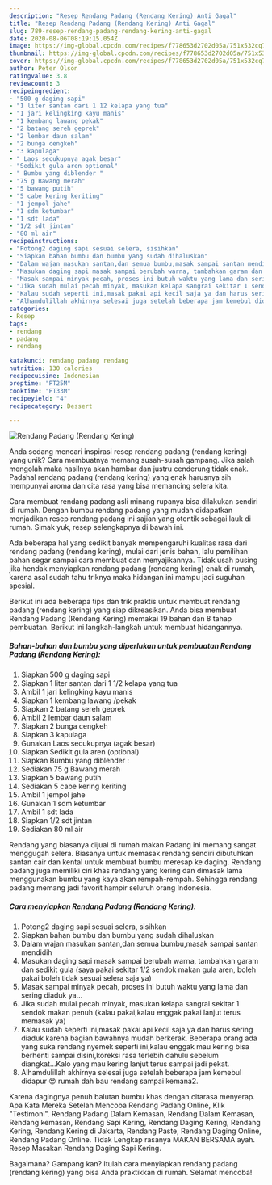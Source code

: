 ```yaml
---
description: "Resep Rendang Padang (Rendang Kering) Anti Gagal"
title: "Resep Rendang Padang (Rendang Kering) Anti Gagal"
slug: 789-resep-rendang-padang-rendang-kering-anti-gagal
date: 2020-08-06T08:19:15.054Z
image: https://img-global.cpcdn.com/recipes/f778653d2702d05a/751x532cq70/rendang-padang-rendang-kering-foto-resep-utama.jpg
thumbnail: https://img-global.cpcdn.com/recipes/f778653d2702d05a/751x532cq70/rendang-padang-rendang-kering-foto-resep-utama.jpg
cover: https://img-global.cpcdn.com/recipes/f778653d2702d05a/751x532cq70/rendang-padang-rendang-kering-foto-resep-utama.jpg
author: Peter Olson
ratingvalue: 3.8
reviewcount: 3
recipeingredient:
- "500 g daging sapi"
- "1 liter santan dari 1 12 kelapa yang tua"
- "1 jari kelingking kayu manis"
- "1 kembang lawang pekak"
- "2 batang sereh geprek"
- "2 lembar daun salam"
- "2 bunga cengkeh"
- "3 kapulaga"
- " Laos secukupnya agak besar"
- "Sedikit gula aren optional"
- " Bumbu yang diblender "
- "75 g Bawang merah"
- "5 bawang putih"
- "5 cabe kering keriting"
- "1 jempol jahe"
- "1 sdm ketumbar"
- "1 sdt lada"
- "1/2 sdt jintan"
- "80 ml air"
recipeinstructions:
- "Potong2 daging sapi sesuai selera, sisihkan"
- "Siapkan bahan bumbu dan bumbu yang sudah dihaluskan"
- "Dalam wajan masukan santan,dan semua bumbu,masak sampai santan mendidih"
- "Masukan daging sapi masak sampai berubah warna, tambahkan garam dan sedikit gula (saya pakai sekitar 1/2 sendok makan gula aren, boleh pakai boleh tidak sesuai selera saja ya)"
- "Masak sampai minyak pecah, proses ini butuh waktu yang lama dan sering diaduk ya..."
- "Jika sudah mulai pecah minyak, masukan kelapa sangrai sekitar 1 sendok makan penuh (kalau pakai,kalau enggak pakai lanjut terus memasak ya)"
- "Kalau sudah seperti ini,masak pakai api kecil saja ya dan harus sering diaduk karena bagian bawahnya mudah berkerak. Beberapa orang ada yang suka rendang nyemek seperti ini,kalau enggak mau kering bisa berhenti sampai disini,koreksi rasa terlebih dahulu sebelum diangkat...Kalo yang mau kering lanjut terus sampai jadi pekat."
- "Alhamdulillah akhirnya selesai juga setelah beberapa jam kemebul didapur 😍 rumah dah bau rendang sampai kemana2."
categories:
- Resep
tags:
- rendang
- padang
- rendang

katakunci: rendang padang rendang 
nutrition: 130 calories
recipecuisine: Indonesian
preptime: "PT25M"
cooktime: "PT33M"
recipeyield: "4"
recipecategory: Dessert

---
```



![Rendang Padang (Rendang Kering)](https://img-global.cpcdn.com/recipes/f778653d2702d05a/751x532cq70/rendang-padang-rendang-kering-foto-resep-utama.jpg)

Anda sedang mencari inspirasi resep rendang padang (rendang kering) yang unik? Cara membuatnya memang susah-susah gampang. Jika salah mengolah maka hasilnya akan hambar dan justru cenderung tidak enak. Padahal rendang padang (rendang kering) yang enak harusnya sih mempunyai aroma dan cita rasa yang bisa memancing selera kita.

Cara membuat rendang padang asli minang rupanya bisa dilakukan sendiri di rumah. Dengan bumbu rendang padang yang mudah didapatkan menjadikan resep rendang padang ini sajian yang otentik sebagai lauk di rumah. Simak yuk, resep selengkapnya di bawah ini.

Ada beberapa hal yang sedikit banyak mempengaruhi kualitas rasa dari rendang padang (rendang kering), mulai dari jenis bahan, lalu pemilihan bahan segar sampai cara membuat dan menyajikannya. Tidak usah pusing jika hendak menyiapkan rendang padang (rendang kering) enak di rumah, karena asal sudah tahu triknya maka hidangan ini mampu jadi suguhan spesial.


Berikut ini ada beberapa tips dan trik praktis untuk membuat rendang padang (rendang kering) yang siap dikreasikan. Anda bisa membuat Rendang Padang (Rendang Kering) memakai 19 bahan dan 8 tahap pembuatan. Berikut ini langkah-langkah untuk membuat hidangannya.

<!--inarticleads1-->

##### Bahan-bahan dan bumbu yang diperlukan untuk pembuatan Rendang Padang (Rendang Kering):

1. Siapkan 500 g daging sapi
1. Siapkan 1 liter santan dari 1 1/2 kelapa yang tua
1. Ambil 1 jari kelingking kayu manis
1. Siapkan 1 kembang lawang /pekak
1. Siapkan 2 batang sereh geprek
1. Ambil 2 lembar daun salam
1. Siapkan 2 bunga cengkeh
1. Siapkan 3 kapulaga
1. Gunakan  Laos secukupnya (agak besar)
1. Siapkan Sedikit gula aren (optional)
1. Siapkan  Bumbu yang diblender :
1. Sediakan 75 g Bawang merah
1. Siapkan 5 bawang putih
1. Sediakan 5 cabe kering keriting
1. Ambil 1 jempol jahe
1. Gunakan 1 sdm ketumbar
1. Ambil 1 sdt lada
1. Siapkan 1/2 sdt jintan
1. Sediakan 80 ml air


Rendang yang biasanya dijual di rumah makan Padang ini memang sangat menggugah selera. Biasanya untuk memasak rendang sendiri dibutuhkan santan cair dan kental untuk membuat bumbu meresap ke daging. Rendang padang juga memiliki ciri khas rendang yang kering dan dimasak lama menggunakan bumbu yang kaya akan rempah-rempah. Sehingga rendang padang memang jadi favorit hampir seluruh orang Indonesia. 

<!--inarticleads2-->

##### Cara menyiapkan Rendang Padang (Rendang Kering):

1. Potong2 daging sapi sesuai selera, sisihkan
1. Siapkan bahan bumbu dan bumbu yang sudah dihaluskan
1. Dalam wajan masukan santan,dan semua bumbu,masak sampai santan mendidih
1. Masukan daging sapi masak sampai berubah warna, tambahkan garam dan sedikit gula (saya pakai sekitar 1/2 sendok makan gula aren, boleh pakai boleh tidak sesuai selera saja ya)
1. Masak sampai minyak pecah, proses ini butuh waktu yang lama dan sering diaduk ya...
1. Jika sudah mulai pecah minyak, masukan kelapa sangrai sekitar 1 sendok makan penuh (kalau pakai,kalau enggak pakai lanjut terus memasak ya)
1. Kalau sudah seperti ini,masak pakai api kecil saja ya dan harus sering diaduk karena bagian bawahnya mudah berkerak. Beberapa orang ada yang suka rendang nyemek seperti ini,kalau enggak mau kering bisa berhenti sampai disini,koreksi rasa terlebih dahulu sebelum diangkat...Kalo yang mau kering lanjut terus sampai jadi pekat.
1. Alhamdulillah akhirnya selesai juga setelah beberapa jam kemebul didapur 😍 rumah dah bau rendang sampai kemana2.


Karena dagingnya penuh balutan bumbu khas dengan citarasa menyerap. Apa Kata Mereka Setelah Mencoba Rendang Padang Online, Klik &#34;Testimoni&#34;. Rendang Padang Dalam Kemasan, Rendang Dalam Kemasan, Rendang kemasan, Rendang Sapi Kering, Rendang Daging Kering, Rendang Kering, Rendang Kering di Jakarta, Rendang Paste, Rendang Daging Online, Rendang Padang Online. Tidak Lengkap rasanya MAKAN BERSAMA ayah. Resep Masakan Rendang Daging Sapi Kering. 

Bagaimana? Gampang kan? Itulah cara menyiapkan rendang padang (rendang kering) yang bisa Anda praktikkan di rumah. Selamat mencoba!
